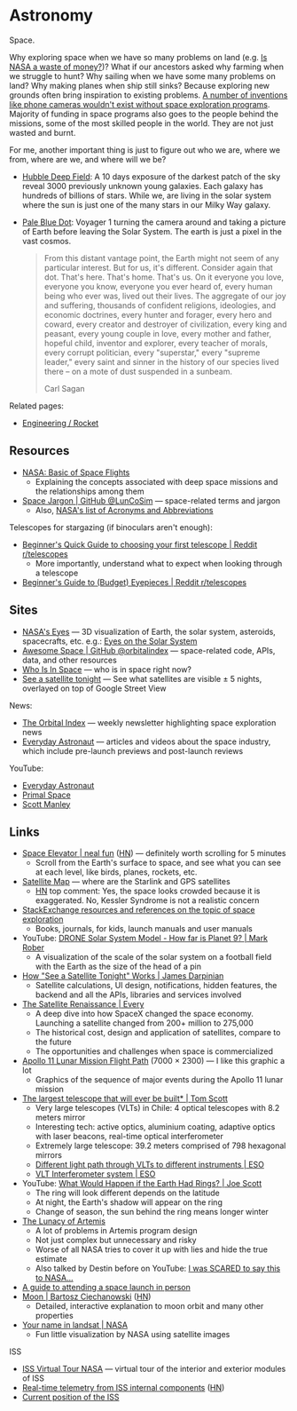 # Astronomy

Space.

Why exploring space when we have so many problems on land (e.g.
[Is NASA a waste of money?](https://youtu.be/lARpY0nIQx0))? What if our
ancestors asked why farming when we struggle to hunt? Why sailing when we have
some many problems on land? Why making planes when ship still sinks? Because
exploring new grounds often bring inspiration to existing problems.
[A number of inventions like phone cameras wouldn't exist without space exploration programs](https://www.jpl.nasa.gov/infographics/20-inventions-we-wouldnt-have-without-space-travel/).
Majority of funding in space programs also goes to the people behind the
missions, some of the most skilled people in the world. They are not just wasted
and burnt.

For me, another important thing is just to figure out who we are, where we from,
where are we, and where will we be?

- [Hubble Deep Field](https://en.wikipedia.org/wiki/Hubble_Deep_Field): A 10
  days exposure of the darkest patch of the sky reveal 3000 previously unknown
  young galaxies. Each galaxy has hundreds of billions of stars. While we, are
  living in the solar system where the sun is just one of the many stars in our
  Milky Way galaxy.
- [Pale Blue Dot](https://en.wikipedia.org/wiki/Pale_Blue_Dot): Voyager 1
  turning the camera around and taking a picture of Earth before leaving the
  Solar System. The earth is just a pixel in the vast cosmos.

  > From this distant vantage point, the Earth might not seem of any particular
  > interest. But for us, it's different. Consider again that dot. That's here.
  > That's home. That's us. On it everyone you love, everyone you know, everyone
  > you ever heard of, every human being who ever was, lived out their lives.
  > The aggregate of our joy and suffering, thousands of confident religions,
  > ideologies, and economic doctrines, every hunter and forager, every hero and
  > coward, every creator and destroyer of civilization, every king and peasant,
  > every young couple in love, every mother and father, hopeful child, inventor
  > and explorer, every teacher of morals, every corrupt politician, every
  > "superstar," every "supreme leader," every saint and sinner in the history
  > of our species lived there – on a mote of dust suspended in a sunbeam.
  >
  > Carl Sagan

Related pages:

- [Engineering / Rocket](/engineering/rocket)

## Resources

- [NASA: Basic of Space Flights](https://www2.jpl.nasa.gov/basics/index.php)
  - Explaining the concepts associated with deep space missions and the
    relationships among them
- [Space Jargon | GitHub @LunCoSim](https://github.com/LunCoSim/lunco-space-jargon)
  — space-related terms and jargon
  - Also,
    [NASA's list of Acronyms and Abbreviations](https://www.nasa.gov/pdf/632702main_NASA_FY13_Budget-Reference-508.pdf)

Telescopes for stargazing (if binoculars aren't enough):

- [Beginner's Quick Guide to choosing your first telescope | Reddit r/telescopes](https://www.reddit.com/r/telescopes/comments/z9s352/beginners_quick_guide_to_choosing_your_first/)
  - More importantly, understand what to expect when looking through a telescope
- [Beginner's Guide to (Budget) Eyepieces | Reddit r/telescopes](https://www.reddit.com/r/telescopes/comments/iv7qg2/a_beginners_guide_to_budget_eyepieces/)

## Sites

- [NASA's Eyes](https://eyes.nasa.gov/) — 3D visualization of Earth, the solar
  system, asteroids, spacecrafts, etc. e.g.:
  [Eyes on the Solar System](https://eyes.nasa.gov/apps/solar-system/#/home)
- [Awesome Space | GitHub @orbitalindex](https://github.com/orbitalindex/awesome-space)
  — space-related code, APIs, data, and other resources
- [Who Is In Space](https://whoisinspace.com/) — who is in space right now?
- [See a satellite tonight](https://james.darpinian.com/satellites/) — See what
  satellites are visible ± 5 nights, overlayed on top of Google Street View

News:

- [The Orbital Index](https://orbitalindex.com/) — weekly newsletter
  highlighting space exploration news
- [Everyday Astronaut](https://everydayastronaut.com/) — articles and videos
  about the space industry, which include pre-launch previews and post-launch
  reviews

YouTube:

- [Everyday Astronaut](https://www.youtube.com/@EverydayAstronaut/videos)
- [Primal Space](https://www.youtube.com/@primalspace/videos)
- [Scott Manley](https://www.youtube.com/@scottmanley/videos)

## Links

- [Space Elevator | neal fun](https://neal.fun/space-elevator/)
  ([HN](https://news.ycombinator.com/item?id=35629972)) — definitely worth
  scrolling for 5 minutes
  - Scroll from the Earth's surface to space, and see what you can see at each
    level, like birds, planes, rockets, etc.
- [Satellite Map](https://satellitemap.space/) — where are the Starlink and GPS
  satellites
  - [HN](https://news.ycombinator.com/item?id=35749130) top comment: Yes, the
    space looks crowded because it is exaggerated. No, Kessler Syndrome is not a
    realistic concern
- [StackExchange resources and references on the topic of space exploration](https://space.meta.stackexchange.com/questions/249/)
  - Books, journals, for kids, launch manuals and user manuals
- YouTube:
  [DRONE Solar System Model - How far is Planet 9? | Mark Rober](https://youtu.be/pR5VJo5ifdE)
  - A visualization of the scale of the solar system on a football field with
    the Earth as the size of the head of a pin
- [How "See a Satellite Tonight" Works | James Darpinian](https://james.darpinian.com/blog/how-see-a-satellite-tonight-works)
  - Satellite calculations, UI design, notifications, hidden features, the
    backend and all the APIs, libraries and services involved
- [The Satellite Renaissance | Every](https://every.to/p/the-satellite-renaissance)
  - A deep dive into how SpaceX changed the space economy. Launching a satellite
    changed from 200+ million to 275,000
  - The historical cost, design and application of satellites, compare to the
    future
  - The opportunities and challenges when space is commercialized
- [Apollo 11 Lunar Mission Flight Path](https://airandspace.si.edu/multimedia-gallery/5317hjpg)
  (7000 × 2300) — I like this graphic a lot
  - Graphics of the sequence of major events during the Apollo 11 lunar mission
- [The largest telescope that will ever be built\* | Tom Scott](https://youtu.be/QqRREz0iBes)
  - Very large telescopes (VLTs) in Chile: 4 optical telescopes with 8.2 meters
    mirror
  - Interesting tech: active optics, aluminium coating, adaptive optics with
    laser beacons, real-time optical interferometer
  - Extremely large telescope: 39.2 meters comprised of 798 hexagonal mirrors
  - [Different light path through VLTs to different instruments | ESO](https://youtu.be/d8ALi6X_zww)
  - [VLT Interferometer system | ESO](https://youtu.be/wyKpc77BZA0)
- YouTube:
  [What Would Happen if the Earth Had Rings? | Joe Scott](https://youtu.be/DUztyRYQ5iU)
  - The ring will look different depends on the latitude
  - At night, the Earth's shadow will appear on the ring
  - Change of season, the sun behind the ring means longer winter
- [The Lunacy of Artemis](https://idlewords.com/2024/5/the_lunacy_of_artemis.htm)
  - A lot of problems in Artemis program design
  - Not just complex but unnecessary and risky
  - Worse of all NASA tries to cover it up with lies and hide the true estimate
  - Also talked by Destin before on YouTube:
    [I was SCARED to say this to NASA...](https://youtu.be/OoJsPvmFixU)
- [A guide to attending a space launch in person](https://countdowntoignition.com/guide-to-attending-launch)
- [Moon | Bartosz Ciechanowski](https://ciechanow.ski/moon/)
  ([HN](https://news.ycombinator.com/item?id=42443229))
  - Detailed, interactive explanation to moon orbit and many other properties
- [Your name in landsat | NASA](https://landsat.gsfc.nasa.gov/apps/YourNameInLandsat-main/index.html)
  - Fun little visualization by NASA using satellite images

ISS

- [ISS Virtual Tour NASA](https://www.nasa.gov/feature/iss-virtual-tour/) —
  virtual tour of the interior and exterior modules of ISS
- [Real-time telemetry from ISS internal components](https://iss-mimic.github.io/Mimic/)
  ([HN](https://news.ycombinator.com/item?id=39612640))
- [Current position of the ISS](https://www.astroviewer.net/iss/en/)
